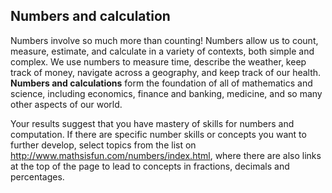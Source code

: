 ## Numbers and calculation

Numbers involve so much more than counting! Numbers allow us to count, measure, estimate, and calculate in a variety of contexts, both simple and complex. We use numbers to measure time, describe the weather, keep track of money, navigate across a geography, and keep track of our health.  **Numbers and calculations** form the foundation of all of mathematics and science, including economics, finance and banking, medicine, and so many other aspects of our world. 

Your results suggest that you have mastery of skills for numbers and computation. If there are specific number skills or concepts you want to further develop, select topics from the list on http://www.mathsisfun.com/numbers/index.html, where there are also links at the top of the page to lead to concepts in fractions, decimals and percentages. 
